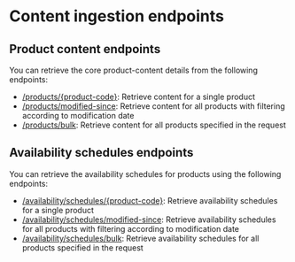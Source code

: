# Content ingestion endpoints

## Product content endpoints

You can retrieve the core product-content details from the following endpoints:

- [/products/{product-code}](../../../openapi/reference/operation/products): Retrieve content for a single product
- [/products/modified-since](../../../openapi/reference/operation/productsModifiedSince): Retrieve content for all products with filtering according to modification date
- [/products/bulk](../../../openapi/reference/operation/productsBulk): Retrieve content for all products specified in the request

## Availability schedules endpoints

You can retrieve the availability schedules for products using the following endpoints:

- [/availability/schedules/{product-code}](../../../openapi/reference/operation/availabilitySchedules): Retrieve availability schedules for a single product
- [/availability/schedules/modified-since](../../../openapi/reference/operation/availabilitySchedulesModifiedSince): Retrieve availability schedules for all products with filtering according to modification date
- [/availability/schedules/bulk](../../../openapi/reference/operation/availabilitySchedulesBulk): Retrieve availability schedules for all products specified in the request